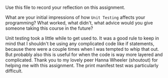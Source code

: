 Use this file to record your reflection on this assignment.

What are your initial impressions of how `Unit Testing` affects your programming?
What worked, what didn't, what advice would you give someone taking this course in the future?

Unit testing took a little while to get used to. It was a good rule to keep in mind that I shouldn't be using any complicated code like if statements, because there were a couple times when I was tempted to whip that out. But probably also this is useful for when the code is way more layered and complicated. Thank you to my lovely peer Hanna Wheeler (shoutout) for helping me with this assignment. The print manifest test was particularly difficult.


